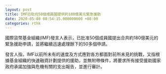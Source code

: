 ```yaml
---
layout: post
title: IMF已批向50個成員國提供約180億美元緊急援助
date: 2020-05-08 08:54:15.000000000 +08:00
categories: rthk
---
```


國際貨幣基金組織(IMF)發言人表示，已批准50個成員國提出合共約180億美元的緊急援助申請，並將繼續迅速處理餘下的50多個申請。

發言人指，IMF以前所未有的速度及方式應對各方都面對前所未見的挑戰，又指根據基金組織的快速融資計劃提供的援助，並無附帶條件，將要求所有接受援助國家政府承諾加強與危機有關的支出報告，並進行審計。
